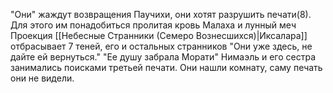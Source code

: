 "Они" жаждут возвращения Паучихи, они хотят разрушить печати(8).  Для этого им понадобиться пролитая кровь Малаха и лунный меч
Проекция [[Небесные Странники (Семеро Вознесшихся)|Иксалара]] отбрасывает 7 теней, его и остальных странников
"Они уже здесь, не дайте ей вернуться."
"Ее душу забрала Морати"
Нимаэль и его сестра занимались поисками третьей печати. Они нашли комнату, саму печать они не видели. 